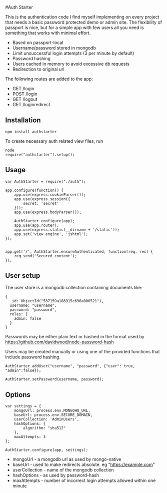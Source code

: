 #Auth Starter

This is the authentication code I find myself implementing on every project that needs a basic password protected demo or admin site. The flexibility of passport is nice, but for a simple app with few users all you need is something that works with minimal effort.

* Based on passport-local
* Username/password stored in mongodb
* Limit unsuccessful login attempts (3 per minute by default)
* Password hashing
* Users cached in memory to avoid excessive db requests
* Redirection to original url

The following routes are added to the app:
* GET /login
* POST /login
* GET /logout
* GET /loginredirect

## Installation

    npm install authstarter

To create necessary auth related view files, run

    node
    require("authstarter").setup();

## Usage

    var AuthStarter = require("./auth");

    app.configure(function() {
        app.use(express.cookieParser());
        app.use(express.session({
            secret: 'secret'
        }));
        app.use(express.bodyParser());
    
        AuthStarter.configure(app);
        app.use(app.router);
        app.use(express.static(__dirname + '/static'));
        app.set('view engine', 'jshtml');
    });


    app.get('/', AuthStarter.ensureAuthenticated, function(req, res) {
        req.send('Secured content');
    });


## User setup

The user store is a mongodb collection containing documents like:

    {
      _id: ObjectId("537159a186915c696a000521"),
      username: "username",
      password: "password",
      roles: {
        admin: false
      }
    }

Passwords may be either plain text or hashed in the format used by https://github.com/davidwood/node-password-hash

Users may be created manually or using one of the provided functions that include password hashing.

    AuthStarter.addUser("username", "password", {"user": true, "admin":false});

    AuthStarter.setPassword(username, password);

## Options

	var settings = {
        mongoUrl: process.env.MONGOHQ_URL,
        baseUrl: process.env.SECURE_DOMAIN,
        userCollection: 'AdminUsers',
        hashOptions: {
            algorithm: "sha512"
        },
        maxAttempts: 3
    };

    AuthStarter.configure(app, settings);

* mongoUrl - a mongodb url as used by mongo-native
* baseUrl - used to make redirects absolute. eg "https://example.com"
* userCollection - name of the mongodb collection
* hashOptions - as used by password-hash
* maxAttempts - number of incorrect login attempts allowed within one minute







